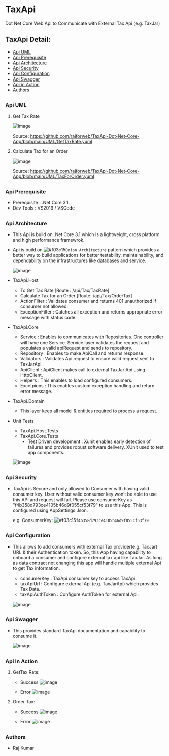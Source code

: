 # TaxApi
Dot Net Core Web Api to Communicate with External Tax Api (e.g. TaxJar)

## TaxApi Detail:

* [Api UML](#api-uml-field) 
* [Api Prerequisite](#api-dependency-field) 
* [Api Architecture](#api-arc-field) 
* [Api Security](#api-security-field) 
* [Api Configuration](#api-config-field) 
* [Api Swagger](#api-swagger-field) 
* [Api in Action](#api-action-field) 
* [Authors](#api-authors-field) 

## <h3 id="api-uml-field">Api UML</h3>

1. Get Tax Rate

    ![image](https://user-images.githubusercontent.com/1794465/115158841-34509b80-a05e-11eb-9326-f15cd2027ef0.png)

    Source: https://github.com/rajforweb/TaxApi-Dot-Net-Core-App/blob/main/UML/GetTaxRate.yuml
    
2. Calculate Tax for an Order

    ![image](https://user-images.githubusercontent.com/1794465/115158852-43374e00-a05e-11eb-8a52-313ea953b659.png)

    Source: https://github.com/rajforweb/TaxApi-Dot-Net-Core-App/blob/main/UML/TaxForOrder.yuml
    
## <h3 id="api-dependency-field">Api Prerequisite</h3> 

- Prerequisite : .Net Core 3.1. 
- Dev Tools : VS2019 / VSCode

## <h3 id="api-arc-field">Api Architecture</h3>  

- This Api is build on .Net Core 3.1 which is a lightweight, cross platform and high performance framewrok. 
- Api is build on ![#f03c15](https://via.placeholder.com/15/f03c15/000000?text=+)`Onion Architecture` pattern which provides a better way to build applications for better testability, maintainability, and dependability on the infrastructures like databases and service.

  ![image](https://user-images.githubusercontent.com/1794465/115166472-5c9dc180-a081-11eb-886d-8c3ee254e1df.png)

- TaxApi.Host
    * To Get Tax Rate [Route : /api/Tax/TaxRate]
    * Calculate Tax for an Order [Route: /api/Tax/OrderTax]
    * ActionFilter : Validates consumer and returns 401 unauthorized if consumer not allowed.
    * ExceptionFilter : Catches all exception and returns appropriate error message with status code.  

- TaxApi.Core
    * Service : Enables to communicates with Repositories. One controller will have one Service. Service layer validates the request and populates a valid apiRequest 
               and sends to repository.
    * Repository : Enables to make ApiCall and returns response.
    * Validators : Validates Api request to ensure valid request sent to TaxJarApi.
    * ApiClient : ApiClient makes call to external TaxJar Api using HttpClient.
    * Helpers : This enables to load configured consumers.   
    * Excetpions : This enables custom exception handling and return error message. 
     
- TaxApi.Domain   
    * This layer keep all model & entities required to process a request.

- Unit Tests
    * TaxApi.Host.Tests 
    * TaxApi.Core.Tests           
        * Test Driven development : Xunit enables early detection of failures and provides robust software delivery. XUnit used to test app components.
    
    ![image](https://user-images.githubusercontent.com/1794465/115159047-349d6680-a05f-11eb-9689-d6f50b4f2914.png)


## <h3 id="api-security-field">Api Security</h3>
- TaxApi is Secure and only allowed to Consumer with having valid consumer key. User without valid consumer key won’t be able to use this API and request will fail.
   Please use consumerKey as "f4b358d793ce4105b46d9f055cf53f79" to use this App. This is configured using AppSettings.Json.
  
   e.g. ConsumerKey: ![#f03c15](https://via.placeholder.com/15/f03c15/000000?text=+)`f4b358d793ce4105b46d9f055cf53f79`

## <h3 id="api-config-field">Api Configuration</h3>
- This allows to add consumers with external Tax provider(e.g. TaxJar) URL & their Authentication token. So, this App having capability to onboard a consumer and configure external tax api like TaxJar. As long as data contract not changing this app will handle multiple external Api to get Tax information.
 
    * consumerKey : TaxApi consumer key to access TaxApi.
    * taxApiUrl : Configure external Api (e.g. TaxJarApi) which provides Tax Data.
    * taxApiAuthToken : Configure AuthToken for external Api.  
 
    ![image](https://user-images.githubusercontent.com/1794465/115167507-eb144200-a085-11eb-847c-59cd99d535a2.png)

 
## <h3 id="api-swagger-field">Api Swagger</h3>
   - This provides standard TaxApi documentation and capability to consume it.
          
     ![image](https://user-images.githubusercontent.com/1794465/115150554-dfe5f580-a036-11eb-9443-c3da4e220963.png)

## <h3 id="api-action-field">Api In Action</h3>
   
 1. GetTax Rate:
    * Success
    ![image](https://user-images.githubusercontent.com/1794465/115155595-bc2ea980-a04e-11eb-8414-cb89e7184edd.png)
    
    * Error
    ![image](https://user-images.githubusercontent.com/1794465/115167083-17c75a00-a084-11eb-924b-c0992a1f7ca7.png)

 2. Order Tax:
    * Success
    ![image](https://user-images.githubusercontent.com/1794465/115151201-d5792b00-a039-11eb-883f-0d183aebf069.png)
    
    * Error
    ![image](https://user-images.githubusercontent.com/1794465/115167122-47766200-a084-11eb-9f74-70c8f8f9467b.png)


## <h3 id="api-authors-field">Authors</h3> 
- Raj Kumar
